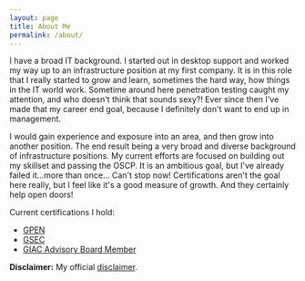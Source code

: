 ```yaml
---
layout: page
title: About Me
permalink: /about/
---
```


I have a broad IT background. I started out in desktop support and worked my way up to an
infrastructure position at my first company. It is in this role that I really started to grow and
learn, sometimes the hard way, how things in the IT world work. Sometime around here penetration
testing caught my attention, and who doesn't think that sounds sexy?! Ever since then I've made
that my career end goal, because I definitely don't want to end up in management.  

I would gain experience and exposure into an area, and then grow into another position. The end
result being a very broad and diverse background of infrastructure positions. My current efforts
are focused on building out my skillset and passing the OSCP. It is an ambitious goal, but I've
already failed it...more than once... Can't stop now! Certifications aren't the goal here really,
but I feel like it's a good measure of growth. And they certainly help open doors!   

Current certifications I hold:  
 * [GPEN][1]  
 * [GSEC][2]  
 * [GIAC Advisory Board Member][3]  

**Disclaimer:** My official [disclaimer][4].

[1]: https://www.youracclaim.com/badges/383948df-3819-485e-80b1-ac8991b0400a "GPEN Acclaim Badge"
[2]: https://www.youracclaim.com/badges/95ef0ae7-bb86-4bd9-9cd1-6d67c2a8040b "GSEC Acclaim Badge"
[3]: https://www.youracclaim.com/badges/689153fd-e305-4f6d-a738-d529a7620d47 "Acclaim Badge"
[4]: /disclaimer/
